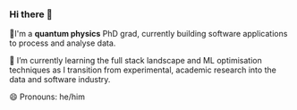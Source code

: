 ### Hi there 👋

🔭I'm a **quantum physics** PhD grad, currently building software applications to process and analyse data.

🌱 I’m currently learning the full stack landscape and ML optimisation techniques as I transition from experimental, academic research into the data and software industry.

😄 Pronouns: he/him
<!--
**Joel-H-C-Morley/Joel-H-C-Morley** is a ✨ _special_ ✨ repository because its `README.md` (this file) appears on your GitHub profile.

Here are some ideas to get you started:

- 🔭 I’m currently working on ...
- 🌱 I’m currently learning ...
- 👯 I’m looking to collaborate on ...
- 🤔 I’m looking for help with ...
- 💬 Ask me about ...
- 📫 How to reach me: ...
- 😄 Pronouns: ...
- ⚡ Fun fact: ...
-->
